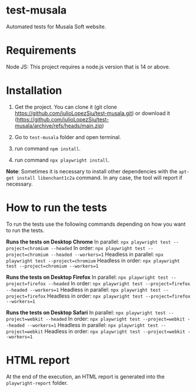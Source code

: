 # test-musala
Automated tests for Musala Soft  website.

# Requirements
Node JS: This project requires a node.js version that is 14 or above.

# Installation
1. Get the project.
  You can clone it (git clone https://github.com/julioLopezSiu/test-musala.git) or download it (https://github.com/julioLopezSiu/test-musala/archive/refs/heads/main.zip)

2. Go to `test-musala` folder and open terminal.

3. run command `npm install`.

4. run command `npx playwright install`.

**Note**: Sometimes it is necessary to install other dependencies with the `apt-get install libenchant1c2a` command. In any case, the tool will report if necessary.

# How to run the tests
To run the tests use the following commands depending on how you want to run the tests.

**Runs the tests on Desktop Chrome**
In parallel:          `npx playwright test --project=chromium --headed`
In order:             `npx playwright test --project=chromium --headed --workers=1`
Headless in parallel:    `npx playwright test --project=chromium`
Headless in order:    `npx playwright test --project=chromium --workers=1`

**Runs the tests on Desktop Firefox**
In parallel:        `npx playwright test --project=firefox --headed`
In order:           `npx playwright test --project=firefox --headed --workers=1`
Headless in parallel:  `npx playwright test --project=firefox`
Headless in order:  `npx playwright test --project=firefox --workers=1`

**Runs the tests on Desktop Safari**
In parallel:        `npx playwright test --project=webkit --headed`
In order:           `npx playwright test --project=webkit --headed --workers=1`
Headless in parallel:  `npx playwright test --project=webkit`
Headless in order:  `npx playwright test --project=webkit --workers=1`

# HTML report
At the end of the execution, an HTML report is generated into the `playwright-report` folder.